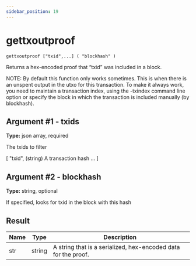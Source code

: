 ```yaml
---
sidebar_position: 19
---
```

# gettxoutproof

`gettxoutproof ["txid",...] ( "blockhash" )`

Returns a hex-encoded proof that “txid” was included in a block.

NOTE: By default this function only works sometimes. This is when there is an unspent output in the utxo for this transaction. To make it always work, you need to maintain a transaction index, using the -txindex command line option or specify the block in which the transaction is included manually (by blockhash).

## Argument #1 - txids

**Type:** json array, required

The txids to filter

[
  "txid",    (string) A transaction hash
  ...
]

## Argument #2 - blockhash

**Type:** string, optional

If specified, looks for txid in the block with this hash

## Result

| Name | Type   | Description                                                    |
| ---- | ------ | -------------------------------------------------------------- |
| str  | string | A string that is a serialized, hex-encoded data for the proof. |
